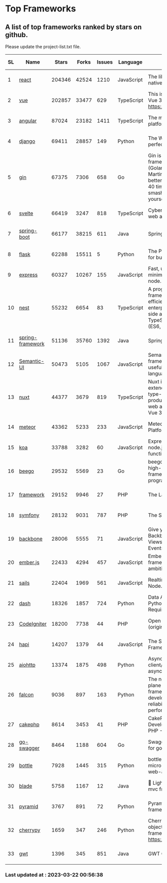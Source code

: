 # Top Frameworks
## A list of top frameworks ranked by stars on github.  
Please update the project-list.txt file.

| SL| Name  | Stars| Forks| Issues | Language | Description | Last Commit |
| --| ------| -----| ---- | ------ | -------- | ----------- | ----------- |
| 1 | [react](https://github.com/facebook/react) | 204346 | 42524 | 1210 | JavaScript | The library for web and native user interfaces | 2023-03-21 16:18:20 |
| 2 | [vue](https://github.com/vuejs/vue) | 202857 | 33477 | 629 | TypeScript | This is the repo for Vue 2. For Vue 3, go to https://github.com/vuejs/core | 2023-02-04 18:16:38 |
| 3 | [angular](https://github.com/angular/angular) | 87024 | 23182 | 1411 | TypeScript | The modern web developer’s platform | 2023-03-21 21:09:22 |
| 4 | [django](https://github.com/django/django) | 69411 | 28857 | 149 | Python | The Web framework for perfectionists with deadlines. | 2023-03-21 19:51:53 |
| 5 | [gin](https://github.com/gin-gonic/gin) | 67375 | 7306 | 658 | Go | Gin is a HTTP web framework written in Go (Golang). It features a Martini-like API with much better performance -- up to 40 times faster. If you need smashing performance, get yourself some Gin. | 2023-03-02 00:12:20 |
| 6 | [svelte](https://github.com/sveltejs/svelte) | 66419 | 3247 | 818 | TypeScript | Cybernetically enhanced web apps | 2023-03-21 17:13:03 |
| 7 | [spring-boot](https://github.com/spring-projects/spring-boot) | 66177 | 38215 | 611 | Java | Spring Boot | 2023-03-21 20:20:10 |
| 8 | [flask](https://github.com/pallets/flask) | 62288 | 15511 | 5 | Python | The Python micro framework for building web applications. | 2023-03-11 16:34:56 |
| 9 | [express](https://github.com/expressjs/express) | 60327 | 10267 | 155 | JavaScript | Fast, unopinionated, minimalist web framework for node. | 2023-02-26 18:34:32 |
| 10 | [nest](https://github.com/nestjs/nest) | 55232 | 6654 | 83 | TypeScript | A progressive Node.js framework for building efficient, scalable, and enterprise-grade server-side applications on top of TypeScript & JavaScript (ES6, ES7, ES8) 🚀 | 2023-03-21 08:41:16 |
| 11 | [spring-framework](https://github.com/spring-projects/spring-framework) | 51136 | 35760 | 1392 | Java | Spring Framework | 2023-03-21 14:37:26 |
| 12 | [Semantic-UI](https://github.com/Semantic-Org/Semantic-UI) | 50473 | 5105 | 1067 | JavaScript | Semantic is a UI component framework based around useful principles from natural language. | 2023-01-11 17:05:32 |
| 13 | [nuxt](https://github.com/nuxt/nuxt) | 44377 | 3679 | 819 | TypeScript | Nuxt is an intuitive and extendable way to create type-safe, performant and production-grade full-stack web apps and websites with Vue 3. | 2023-03-21 21:35:51 |
| 14 | [meteor](https://github.com/meteor/meteor) | 43362 | 5233 | 233 | JavaScript | Meteor, the JavaScript App Platform | 2023-03-10 20:58:10 |
| 15 | [koa](https://github.com/koajs/koa) | 33788 | 3282 | 60 | JavaScript | Expressive middleware for node.js using ES2017 async functions | 2023-01-02 06:55:07 |
| 16 | [beego](https://github.com/beego/beego) | 29532 | 5569 | 23 | Go | beego is an open-source, high-performance web framework for the Go programming language. | 2023-03-09 07:19:01 |
| 17 | [framework](https://github.com/laravel/framework) | 29152 | 9946 | 27 | PHP | The Laravel Framework. | 2023-03-21 21:42:26 |
| 18 | [symfony](https://github.com/symfony/symfony) | 28132 | 9031 | 787 | PHP | The Symfony PHP framework | 2023-03-20 18:59:54 |
| 19 | [backbone](https://github.com/jashkenas/backbone) | 28006 | 5555 | 71 | JavaScript | Give your JS App some Backbone with Models, Views, Collections, and Events | 2023-01-04 11:09:21 |
| 20 | [ember.js](https://github.com/emberjs/ember.js) | 22433 | 4294 | 457 | JavaScript | Ember.js - A JavaScript framework for creating ambitious web applications | 2023-03-21 19:37:44 |
| 21 | [sails](https://github.com/balderdashy/sails) | 22404 | 1969 | 561 | JavaScript | Realtime MVC Framework for Node.js | 2023-02-17 22:35:42 |
| 22 | [dash](https://github.com/plotly/dash) | 18326 | 1857 | 724 | Python | Data Apps & Dashboards for Python. No JavaScript Required. | 2023-03-17 14:25:19 |
| 23 | [CodeIgniter](https://github.com/bcit-ci/CodeIgniter) | 18200 | 7738 | 44 | PHP | Open Source PHP Framework (originally from EllisLab) | 2023-03-22 00:03:09 |
| 24 | [hapi](https://github.com/hapijs/hapi) | 14207 | 1379 | 44 | JavaScript | The Simple, Secure Framework Developers Trust | 2023-03-20 00:52:56 |
| 25 | [aiohttp](https://github.com/aio-libs/aiohttp) | 13374 | 1875 | 498 | Python | Asynchronous HTTP client/server framework for asyncio and Python | 2023-03-17 02:31:00 |
| 26 | [falcon](https://github.com/falconry/falcon) | 9036 | 897 | 163 | Python | The no-magic web data plane API and microservices framework for Python developers, with a focus on reliability, correctness, and performance at scale. | 2023-01-18 20:42:26 |
| 27 | [cakephp](https://github.com/cakephp/cakephp) | 8614 | 3453 | 41 | PHP | CakePHP: The Rapid Development Framework for PHP - Official Repository | 2023-03-21 19:52:47 |
| 28 | [go-swagger](https://github.com/go-swagger/go-swagger) | 8464 | 1188 | 604 | Go | Swagger 2.0 implementation for go | 2023-02-04 17:37:23 |
| 29 | [bottle](https://github.com/bottlepy/bottle) | 7928 | 1445 | 315 | Python | bottle.py is a fast and simple micro-framework for python web-applications. | 2022-09-05 15:24:52 |
| 30 | [blade](https://github.com/lets-blade/blade) | 5758 | 1167 | 12 | Java | :rocket: Lightning fast and elegant mvc framework for Java8 | 2022-05-10 12:38:06 |
| 31 | [pyramid](https://github.com/Pylons/pyramid) | 3767 | 891 | 72 | Python | Pyramid - A Python web framework | 2023-02-16 13:50:59 |
| 32 | [cherrypy](https://github.com/cherrypy/cherrypy) | 1659 | 347 | 246 | Python | CherryPy is a pythonic, object-oriented HTTP framework.      https://cherrypy.dev | 2023-01-09 16:26:47 |
| 33 | [gwt](https://github.com/gwtproject/gwt) | 1396 | 345 | 851 | Java | GWT Open Source Project | 2023-03-02 14:43:29 |

### Last updated at : 2023-03-22 00:56:38
